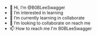 - 👋 Hi, I’m @B0BLeeSwagger
- 👀 I’m interested in learning
- 🌱 I’m currently learning in collaborate
- 💞️ I’m looking to collaborate on reach me
- 📫 How to reach me I'm B0BLeeSwagger

<!---
B0BLeeSwagger/B0BLeeSwagger is a ✨ special ✨ repository because its `README.md` (this file) appears on your GitHub profile.
You can click the Preview link to take a look at your changes.
--->
